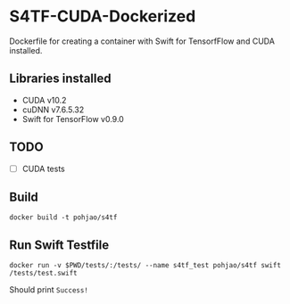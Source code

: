 # S4TF-CUDA-Dockerized
Dockerfile for creating a container with Swift for TensorfFlow and CUDA installed.

## Libraries installed
* CUDA v10.2
* cuDNN v7.6.5.32
* Swift for TensorFlow v0.9.0

## TODO
- [ ] CUDA tests

## Build
`docker build -t pohjao/s4tf`

## Run Swift Testfile
`docker run -v $PWD/tests/:/tests/ --name s4tf_test pohjao/s4tf swift /tests/test.swift`

Should print `Success!`
